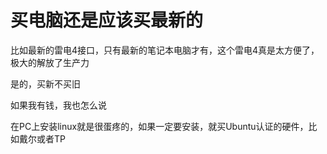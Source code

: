 # 买电脑还是应该买最新的


比如最新的雷电4接口，只有最新的笔记本电脑才有，这个雷电4真是太方便了，极大的解放了生产力

是的，买新不买旧

如果我有钱，我也怎么说

在PC上安装linux就是很蛋疼的，如果一定要安装，就买Ubuntu认证的硬件，比如戴尔或者TP
